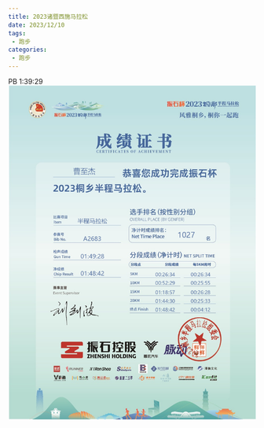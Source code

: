 ```yaml
---
title: 2023诸暨西施马拉松
date: 2023/12/10
tags: 
 - 跑步
categories:
 - 跑步
---
```


PB 1:39:29
<img src="./img/10.png"/>